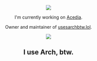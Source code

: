 <p align="center">
    
</p>

<p align="center">
    <a href="https://www.last.fm/user/Spencer-0003"><img src="https://lastfm-recently-played.vercel.app/api?user=Spencer-0003&count=1"/></a>
</p>

<p align="center">I'm currently working on <a href="https://acedia.cc/discord">Acedia</a>.</p>
<p align="center">Owner and maintainer of <a href="https://usesarchbtw.lol">usesarchbtw.lol</a>.</p>

<p align="center">
    <a href="https://wakatime.com/@3920914e-10af-4d83-8c9a-7df756ee968c"><img src="https://wakatime.com/badge/user/3920914e-10af-4d83-8c9a-7df756ee968c.svg"/></a>
    <h2 align="center">I use Arch, btw.</h2>
</p>
